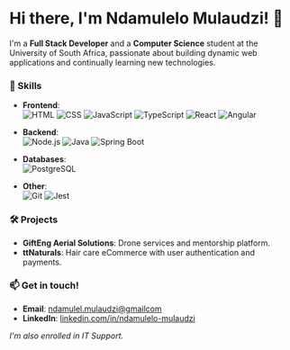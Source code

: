# Hi there, I'm Ndamulelo Mulaudzi! 👋

I'm a **Full Stack Developer** and a **Computer Science** student at the University of South Africa, passionate about building dynamic web applications and continually learning new technologies.

### 🔧 Skills

- **Frontend**:  
  ![HTML](https://img.shields.io/badge/HTML-E34F26?style=for-the-badge&logo=html5&logoColor=white)
  ![CSS](https://img.shields.io/badge/CSS-1572B6?style=for-the-badge&logo=css3&logoColor=white)
  ![JavaScript](https://img.shields.io/badge/JavaScript-F7DF1E?style=for-the-badge&logo=javascript&logoColor=black)
  ![TypeScript](https://img.shields.io/badge/TypeScript-3178C6?style=for-the-badge&logo=typescript&logoColor=white)
  ![React](https://img.shields.io/badge/React-61DAFB?style=for-the-badge&logo=react&logoColor=black)
  ![Angular](https://img.shields.io/badge/Angular-DD0031?style=for-the-badge&logo=angular&logoColor=white)

- **Backend**:  
  ![Node.js](https://img.shields.io/badge/Node.js-339933?style=for-the-badge&logo=node.js&logoColor=white)
  ![Java](https://img.shields.io/badge/Java-007396?style=for-the-badge&logo=java&logoColor=white)
  ![Spring Boot](https://img.shields.io/badge/Spring_Boot-6DB33F?style=for-the-badge&logo=spring-boot&logoColor=white)

- **Databases**:  
  ![PostgreSQL](https://img.shields.io/badge/PostgreSQL-336791?style=for-the-badge&logo=postgresql&logoColor=white)

- **Other**:  
  ![Git](https://img.shields.io/badge/Git-F05032?style=for-the-badge&logo=git&logoColor=white)
  ![Jest](https://img.shields.io/badge/Jest-C21325?style=for-the-badge&logo=jest&logoColor=white)

### 🛠️ Projects
- **GiftEng Aerial Solutions**: Drone services and mentorship platform.
- **ttNaturals**: Hair care eCommerce with user authentication and payments.

### 📫 Get in touch!
- **Email**: [ndamulel.mulaudzi@gmailcom](mailto:ndamulel.mulaudzi@gmailcom)
- **LinkedIn**: [linkedin.com/in/ndamulelo-mulaudzi](https://www.linkedin.com/in/ndamumulaudzi/)

_I'm also enrolled in IT Support._
